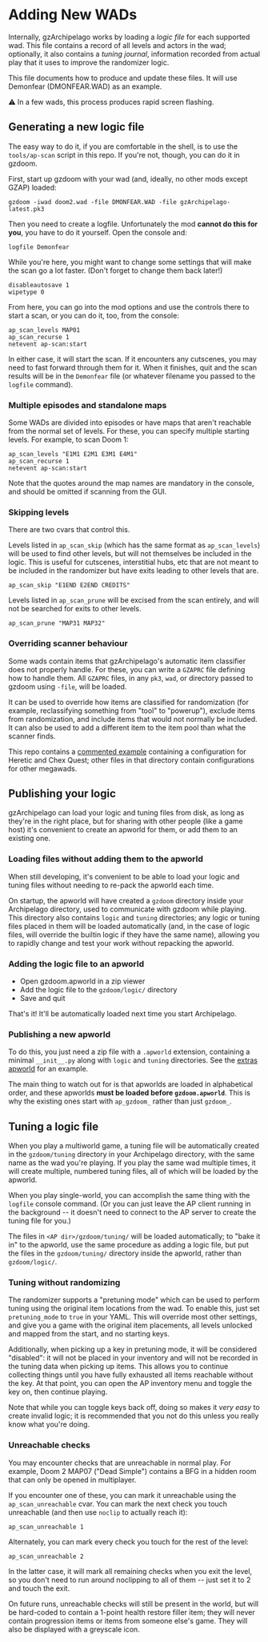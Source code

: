 # Adding New WADs

Internally, gzArchipelago works by loading a *logic file* for each supported wad.
This file contains a record of all levels and actors in the wad; optionally, it
also contains a *tuning journal*, information recorded from actual play that it
uses to improve the randomizer logic.

This file documents how to produce and update these files. It will use Demonfear
(DMONFEAR.WAD) as an example.

⚠️ In a few wads, this process produces rapid screen flashing.


## Generating a new logic file

The easy way to do it, if you are comfortable in the shell, is to use the
`tools/ap-scan` script in this repo. If you're not, though, you can do it in
gzdoom.

First, start up gzdoom with your wad (and, ideally, no other mods except GZAP)
loaded:

    gzdoom -iwad doom2.wad -file DMONFEAR.WAD -file gzArchipelago-latest.pk3

Then you need to create a logfile. Unfortunately the mod **cannot do this for you**,
you have to do it yourself. Open the console and:

    logfile Demonfear

While you're here, you might want to change some settings that will make the scan
go a lot faster. (Don't forget to change them back later!)

    disableautosave 1
    wipetype 0

From here, you can go into the mod options and use the controls there to start
a scan, or you can do it, too, from the console:

    ap_scan_levels MAP01
    ap_scan_recurse 1
    netevent ap-scan:start

In either case, it will start the scan. If it encounters any cutscenes, you may
need to fast forward through them for it. When it finishes, quit and the scan
results will be in the `Demonfear` file (or whatever filename you passed to
the `logfile` command).

### Multiple episodes and standalone maps

Some WADs are divided into episodes or have maps that aren't reachable from the
normal set of levels. For these, you can specify multiple starting levels. For
example, to scan Doom 1:

    ap_scan_levels "E1M1 E2M1 E3M1 E4M1"
    ap_scan_recurse 1
    netevent ap-scan:start

Note that the quotes around the map names are mandatory in the console, and should
be omitted if scanning from the GUI.

### Skipping levels

There are two cvars that control this.

Levels listed in `ap_scan_skip` (which has the same format as `ap_scan_levels`)
will be used to find other levels, but will not themselves be included in the
logic. This is useful for cutscenes, interstitial hubs, etc that are not meant
to be included in the randomizer but have exits leading to other levels that
are.

    ap_scan_skip "E1END E2END CREDITS"

Levels listed in `ap_scan_prune` will be excised from the scan entirely, and
will not be searched for exits to other levels.

    ap_scan_prune "MAP31 MAP32"

### Overriding scanner behaviour

Some wads contain items that gzArchipelago's automatic item classifier does not
properly handle. For these, you can write a `GZAPRC` file defining how to handle
them. All `GZAPRC` files, in any `pk3`, `wad`, or directory passed to gzdoom using
`-file`, will be loaded.

It can be used to override how items are classified for randomization (for example,
reclassifying something from "tool" to "powerup"), exclude items from randomization,
and include items that would not normally be included. It can also be used to add
a different item to the item pool than what the scanner finds.

This repo contains a [commented example](../config/GZAPRC.iwads) containing a
configuration for Heretic and Chex Quest; other files in that directory contain
configurations for other megawads.

## Publishing your logic

gzArchipelago can load your logic and tuning files from disk, as long as they're
in the right place, but for sharing with other people (like a game host) it's
convenient to create an apworld for them, or add them to an existing one.

### Loading files without adding them to the apworld

When still developing, it's convenient to be able to load your logic and tuning
files without needing to re-pack the apworld each time.

On startup, the apworld will have created a `gzdoom` directory inside your
Archipelago directory, used to communicate with gzdoom while playing. This
directory also contains `logic` and `tuning` directories; any logic or tuning
files placed in them will be loaded automatically (and, in the case of logic
files, will override the builtin logic if they have the same name), allowing you
to rapidly change and test your work without repacking the apworld.

### Adding the logic file to an apworld

- Open gzdoom.apworld in a zip viewer
- Add the logic file to the `gzdoom/logic/` directory
- Save and quit

That's it! It'll be automatically loaded next time you start Archipelago.

### Publishing a new apworld

To do this, you just need a zip file with a `.apworld` extension, containing a
minimal `__init__.py` along with `logic` and `tuning` directories. See the
[extras apworld](../../release/ap_gzdoom_extras.apworld) for an example.

The main thing to watch out for is that apworlds are loaded in alphabetical
order, and these apworlds **must be loaded before `gzdoom.apworld`**. This is
why the existing ones start with `ap_gzdoom_` rather than just `gzdoom_`.

## Tuning a logic file

When you play a multiworld game, a tuning file will be automatically created
in the `gzdoom/tuning` directory in your Archipelago directory, with the same
name as the wad you're playing. If you play the same wad multiple times, it
will create multiple, numbered tuning files, all of which will be loaded by the
apworld.

When you play single-world, you can accomplish the same thing with the `logfile`
console command. (Or you can just leave the AP client running in the background
-- it doesn't need to connect to the AP server to create the tuning file for
you.)

The files in `<AP dir>/gzdoom/tuning/` will be loaded automatically; to "bake it
in" to the apworld, use the same procedure as adding a logic file, but put the
files in the `gzdoom/tuning/` directory inside the apworld, rather than
`gzdoom/logic/`.

### Tuning without randomizing

The randomizer supports a "pretuning mode" which can be used to perform tuning
using the original item locations from the wad. To enable this, just set
`pretuning_mode` to `true` in your YAML. This will override most other settings,
and give you a game with the original item placements, all levels unlocked and
mapped from the start, and no starting keys.

Additionally, when picking up a key in pretuning mode, it will be considered
"disabled": it will not be placed in your inventory and will not be recorded in
the tuning data when picking up items. This allows you to continue collecting
things until you have fully exhausted all items reachable without the key. At
that point, you can open the AP inventory menu and toggle the key on, then
continue playing.

Note that while you can toggle keys back off, doing so makes it *very easy* to
create invalid logic; it is recommended that you not do this unless you really
know what you're doing.

### Unreachable checks

You may encounter checks that are unreachable in normal play. For example, Doom
2 MAP07 ("Dead Simple") contains a BFG in a hidden room that can only be opened
in multiplayer.

If you encounter one of these, you can mark it unreachable using the `ap_scan_unreachable`
cvar. You can mark the next check you touch unreachable (and then use `noclip` to
actually reach it):

    ap_scan_unreachable 1

Alternately, you can mark every check you touch for the rest of the level:

    ap_scan_unreachable 2

In the latter case, it will mark all remaining checks when you exit the level,
so you don't need to run around noclipping to all of them -- just set it to 2
and touch the exit.

On future runs, unreachable checks will still be present in the world, but will
be hard-coded to contain a 1-point health restore filler item; they will never
contain progression items or items from someone else's game. They will also be
displayed with a greyscale icon.
